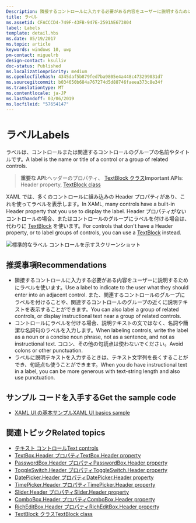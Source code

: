 ```yaml
---
Description: 隣接するコントロールに入力する必要がある内容をユーザーに説明するためにラベルを使います。 また、関連するコントロールのグループにラベルを付けることや、関連するコントロールのグループの近くに説明テキストを表示することができます。
title: ラベル
ms.assetid: CFACCCD4-749F-43FB-947E-2591AE673804
label: Labels
template: detail.hbs
ms.date: 05/19/2017
ms.topic: article
keywords: windows 10, uwp
pm-contact: miguelrb
design-contact: ksulliv
doc-status: Published
ms.localizationpriority: medium
ms.openlocfilehash: 4345daf5b879fed7ba9805e4a448c473299031d7
ms.sourcegitcommit: b034650b684a767274d5d88746faeea373c8e34f
ms.translationtype: MT
ms.contentlocale: ja-JP
ms.lasthandoff: 03/06/2019
ms.locfileid: "57654147"
---
```

# <a name="labels"></a><span data-ttu-id="37507-105">ラベル</span><span class="sxs-lookup"><span data-stu-id="37507-105">Labels</span></span>

 

<span data-ttu-id="37507-106">ラベルは、コントロールまたは関連するコントロールのグループの名前やタイトルです。</span><span class="sxs-lookup"><span data-stu-id="37507-106">A label is the name or title of a control or a group of related controls.</span></span>

> <span data-ttu-id="37507-107">**重要な API**:ヘッダーのプロパティ、 [TextBlock クラス](https://msdn.microsoft.com/library/windows/apps/br209652)</span><span class="sxs-lookup"><span data-stu-id="37507-107">**Important APIs**: Header property, [TextBlock class](https://msdn.microsoft.com/library/windows/apps/br209652)</span></span>

<span data-ttu-id="37507-108">XAML では、多くのコントロールに組み込みの Header プロパティがあり、これを使ってラベルを表示します。</span><span class="sxs-lookup"><span data-stu-id="37507-108">In XAML, many controls have a built-in Header property that you use to display the label.</span></span> <span data-ttu-id="37507-109">Header プロパティがないコントロールの場合、またはコントロールのグループにラベルを付ける場合は、代わりに [TextBlock](https://msdn.microsoft.com/library/windows/apps/br209652) を使います。</span><span class="sxs-lookup"><span data-stu-id="37507-109">For controls that don't have a Header property, or to label groups of controls, you can use a [TextBlock](https://msdn.microsoft.com/library/windows/apps/br209652) instead.</span></span>

![標準的なラベル コントロールを示すスクリーンショット](images/label-standard.png)

## <a name="recommendations"></a><span data-ttu-id="37507-111">推奨事項</span><span class="sxs-lookup"><span data-stu-id="37507-111">Recommendations</span></span>


-   <span data-ttu-id="37507-112">隣接するコントロールに入力する必要がある内容をユーザーに説明するためにラベルを使います。</span><span class="sxs-lookup"><span data-stu-id="37507-112">Use a label to indicate to the user what they should enter into an adjacent control.</span></span> <span data-ttu-id="37507-113">また、関連するコントロールのグループにラベルを付けることや、関連するコントロールのグループの近くに説明テキストを表示することができます。</span><span class="sxs-lookup"><span data-stu-id="37507-113">You can also label a group of related controls, or display instructional text near a group of related controls.</span></span>
-   <span data-ttu-id="37507-114">コントロールにラベルを付ける場合、説明テキストの文ではなく、名詞や簡潔な名詞句のラベルを入力します。</span><span class="sxs-lookup"><span data-stu-id="37507-114">When labeling controls, write the label as a noun or a concise noun phrase, not as a sentence, and not as instructional text.</span></span> <span data-ttu-id="37507-115">コロン、その他の句読点は使わないでください。</span><span class="sxs-lookup"><span data-stu-id="37507-115">Avoid colons or other punctuation.</span></span>
-   <span data-ttu-id="37507-116">ラベルに説明テキストを入力するときは、テキスト文字列を長くすることができ、句読点も使うことができます。</span><span class="sxs-lookup"><span data-stu-id="37507-116">When you do have instructional text in a label, you can be more generous with text-string length and also use punctuation.</span></span>


## <a name="get-the-sample-code"></a><span data-ttu-id="37507-117">サンプル コードを入手する</span><span class="sxs-lookup"><span data-stu-id="37507-117">Get the sample code</span></span>
* [<span data-ttu-id="37507-118">XAML UI の基本サンプル</span><span class="sxs-lookup"><span data-stu-id="37507-118">XAML UI basics sample</span></span>](https://github.com/Microsoft/Windows-universal-samples/blob/master/Samples/XamlUIBasics)

## <a name="related-topics"></a><span data-ttu-id="37507-119">関連トピック</span><span class="sxs-lookup"><span data-stu-id="37507-119">Related topics</span></span>
* [<span data-ttu-id="37507-120">テキスト コントロール</span><span class="sxs-lookup"><span data-stu-id="37507-120">Text controls</span></span>](text-controls.md)
* [<span data-ttu-id="37507-121">TextBox.Header プロパティ</span><span class="sxs-lookup"><span data-stu-id="37507-121">TextBox.Header property</span></span>](https://msdn.microsoft.com/library/windows/apps/dn252861)
* [<span data-ttu-id="37507-122">PasswordBox.Header プロパティ</span><span class="sxs-lookup"><span data-stu-id="37507-122">PasswordBox.Header property</span></span>](https://msdn.microsoft.com/library/windows/apps/dn299051)
* [<span data-ttu-id="37507-123">ToggleSwitch.Header プロパティ</span><span class="sxs-lookup"><span data-stu-id="37507-123">ToggleSwitch.Header property</span></span>](https://msdn.microsoft.com/library/windows/apps/br209713)
* [<span data-ttu-id="37507-124">DatePicker.Header プロパティ</span><span class="sxs-lookup"><span data-stu-id="37507-124">DatePicker.Header property</span></span>](https://msdn.microsoft.com/library/windows/apps/dn279460)
* [<span data-ttu-id="37507-125">TimePicker.Header プロパティ</span><span class="sxs-lookup"><span data-stu-id="37507-125">TimePicker.Header property</span></span>](https://msdn.microsoft.com/library/windows/apps/dn299286)
* [<span data-ttu-id="37507-126">Slider.Header プロパティ</span><span class="sxs-lookup"><span data-stu-id="37507-126">Slider.Header property</span></span>](https://msdn.microsoft.com/library/windows/apps/dn252829)
* [<span data-ttu-id="37507-127">ComboBox.Header プロパティ</span><span class="sxs-lookup"><span data-stu-id="37507-127">ComboBox.Header property</span></span>](https://msdn.microsoft.com/library/windows/apps/dn279416)
* [<span data-ttu-id="37507-128">RichEditBox.Header プロパティ</span><span class="sxs-lookup"><span data-stu-id="37507-128">RichEditBox.Header property</span></span>](https://msdn.microsoft.com/library/windows/apps/dn252726)
* [<span data-ttu-id="37507-129">TextBlock クラス</span><span class="sxs-lookup"><span data-stu-id="37507-129">TextBlock class</span></span>](https://msdn.microsoft.com/library/windows/apps/br209652)

 

 




